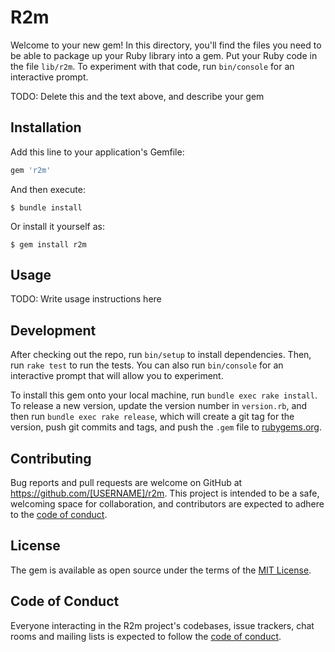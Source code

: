 # R2m

Welcome to your new gem! In this directory, you'll find the files you need to be able to package up your Ruby library into a gem. Put your Ruby code in the file `lib/r2m`. To experiment with that code, run `bin/console` for an interactive prompt.

TODO: Delete this and the text above, and describe your gem

## Installation

Add this line to your application's Gemfile:

```ruby
gem 'r2m'
```

And then execute:

    $ bundle install

Or install it yourself as:

    $ gem install r2m

## Usage

TODO: Write usage instructions here

## Development

After checking out the repo, run `bin/setup` to install dependencies. Then, run `rake test` to run the tests. You can also run `bin/console` for an interactive prompt that will allow you to experiment.

To install this gem onto your local machine, run `bundle exec rake install`. To release a new version, update the version number in `version.rb`, and then run `bundle exec rake release`, which will create a git tag for the version, push git commits and tags, and push the `.gem` file to [rubygems.org](https://rubygems.org).

## Contributing

Bug reports and pull requests are welcome on GitHub at https://github.com/[USERNAME]/r2m. This project is intended to be a safe, welcoming space for collaboration, and contributors are expected to adhere to the [code of conduct](https://github.com/[USERNAME]/r2m/blob/master/CODE_OF_CONDUCT.md).


## License

The gem is available as open source under the terms of the [MIT License](https://opensource.org/licenses/MIT).

## Code of Conduct

Everyone interacting in the R2m project's codebases, issue trackers, chat rooms and mailing lists is expected to follow the [code of conduct](https://github.com/[USERNAME]/r2m/blob/master/CODE_OF_CONDUCT.md).
